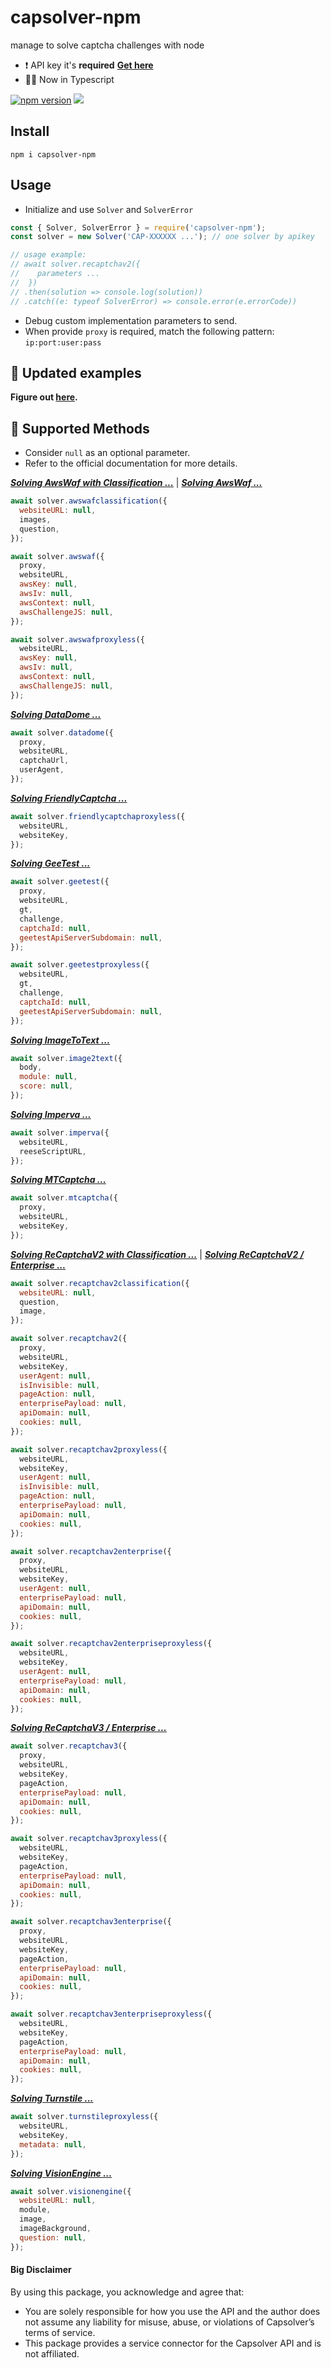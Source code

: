 # capsolver-npm

manage to solve captcha challenges with node

- ❗ API key it's **required** [**Get here**](https://dashboard.capsolver.com/passport/register?inviteCode=CHhA_5os)
- 👌🏼 Now in Typescript

[![npm version](https://img.shields.io/npm/v/capsolver-npm)](https://www.npmjs.com/package/capsolver-npm)
[![](https://img.shields.io/badge/documentation-docs.capsolver.com-darkgreen)](https://docs.capsolver.com/guide/getting-started.html)

## Install

`npm i capsolver-npm`

## Usage

- Initialize and use `Solver` and `SolverError`

```javascript
const { Solver, SolverError } = require('capsolver-npm');
const solver = new Solver('CAP-XXXXXX ...'); // one solver by apikey

// usage example:
// await solver.recaptchav2({
//    parameters ...
//  })
// .then(solution => console.log(solution))
// .catch((e: typeof SolverError) => console.error(e.errorCode))
```

- Debug custom implementation parameters to send.
- When provide `proxy` is required, match the following pattern: `ip:port:user:pass`

## 📁 Updated examples

**Figure out [here](https://github.com/0qwertyy/capsolver-npm/tree/master/examples).**

## 🔨 Supported Methods

- Consider `null` as an optional parameter.
- Refer to the official documentation for more details.

[**_Solving AwsWaf with Classification ..._**](https://docs.capsolver.com/en/guide/recognition/AwsWafClassification/) | [**_Solving AwsWaf ..._**](https://docs.capsolver.com/en/guide/captcha/awsWaf/)

```javascript
await solver.awswafclassification({
  websiteURL: null,
  images,
  question,
});

await solver.awswaf({
  proxy,
  websiteURL,
  awsKey: null,
  awsIv: null,
  awsContext: null,
  awsChallengeJS: null,
});

await solver.awswafproxyless({
  websiteURL,
  awsKey: null,
  awsIv: null,
  awsContext: null,
  awsChallengeJS: null,
});
```

[**_Solving DataDome ..._**](https://docs.capsolver.com/en/guide/captcha/datadome/)

```javascript
await solver.datadome({
  proxy,
  websiteURL,
  captchaUrl,
  userAgent,
});
```

[**_Solving FriendlyCaptcha ..._**](https://docs.capsolver.com/en/guide/captcha/FriendlyCaptcha/)

```javascript
await solver.friendlycaptchaproxyless({
  websiteURL,
  websiteKey,
});
```

[**_Solving GeeTest ..._**](https://docs.capsolver.com/en/guide/captcha/Geetest/)

```javascript
await solver.geetest({
  proxy,
  websiteURL,
  gt,
  challenge,
  captchaId: null,
  geetestApiServerSubdomain: null,
});

await solver.geetestproxyless({
  websiteURL,
  gt,
  challenge,
  captchaId: null,
  geetestApiServerSubdomain: null,
});
```

[**_Solving ImageToText ..._**](https://docs.capsolver.com/guide/recognition/ImageToTextTask.html)

```javascript
await solver.image2text({
  body,
  module: null,
  score: null,
});
```

[**_Solving Imperva ..._**](https://docs.capsolver.com/guide/antibots/datadome.html)

```javascript
await solver.imperva({
  websiteURL,
  reeseScriptURL,
});
```

[**_Solving MTCaptcha ..._**](https://docs.capsolver.com/guide/captcha/MtCaptcha.html)

```javascript
await solver.mtcaptcha({
  proxy,
  websiteURL,
  websiteKey,
});
```

[**_Solving ReCaptchaV2 with Classification ..._**](https://docs.capsolver.com/en/guide/recognition/ReCaptchaClassification/) | [**_Solving ReCaptchaV2 / Enterprise ..._**](https://docs.capsolver.com/en/guide/captcha/ReCaptchaV2/)

```javascript
await solver.recaptchav2classification({
  websiteURL: null,
  question,
  image,
});

await solver.recaptchav2({
  proxy,
  websiteURL,
  websiteKey,
  userAgent: null,
  isInvisible: null,
  pageAction: null,
  enterprisePayload: null,
  apiDomain: null,
  cookies: null,
});

await solver.recaptchav2proxyless({
  websiteURL,
  websiteKey,
  userAgent: null,
  isInvisible: null,
  pageAction: null,
  enterprisePayload: null,
  apiDomain: null,
  cookies: null,
});

await solver.recaptchav2enterprise({
  proxy,
  websiteURL,
  websiteKey,
  userAgent: null,
  enterprisePayload: null,
  apiDomain: null,
  cookies: null,
});

await solver.recaptchav2enterpriseproxyless({
  websiteURL,
  websiteKey,
  userAgent: null,
  enterprisePayload: null,
  apiDomain: null,
  cookies: null,
});
```

[**_Solving ReCaptchaV3 / Enterprise ..._**](https://docs.capsolver.com/guide/captcha/ReCaptchaV3.html)

```javascript
await solver.recaptchav3({
  proxy,
  websiteURL,
  websiteKey,
  pageAction,
  enterprisePayload: null,
  apiDomain: null,
  cookies: null,
});

await solver.recaptchav3proxyless({
  websiteURL,
  websiteKey,
  pageAction,
  enterprisePayload: null,
  apiDomain: null,
  cookies: null,
});

await solver.recaptchav3enterprise({
  proxy,
  websiteURL,
  websiteKey,
  pageAction,
  enterprisePayload: null,
  apiDomain: null,
  cookies: null,
});

await solver.recaptchav3enterpriseproxyless({
  websiteURL,
  websiteKey,
  pageAction,
  enterprisePayload: null,
  apiDomain: null,
  cookies: null,
});
```

[**_Solving Turnstile ..._**](https://docs.capsolver.com/en/guide/captcha/cloudflare_turnstile/)

```javascript
await solver.turnstileproxyless({
  websiteURL,
  websiteKey,
  metadata: null,
});
```

[**_Solving VisionEngine ..._**](https://docs.capsolver.com/en/guide/recognition/VisionEngine/)

```javascript
await solver.visionengine({
  websiteURL: null,
  module,
  image,
  imageBackground,
  question: null,
});
```

#### Big Disclaimer

By using this package, you acknowledge and agree that:

- You are solely responsible for how you use the API and the author does not assume any liability for misuse, abuse, or violations of Capsolver’s terms of service.
- This package provides a service connector for the Capsolver API and is not affiliated.
